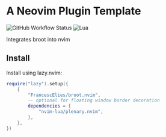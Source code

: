 # A Neovim Plugin Template

![GitHub Workflow Status](https://img.shields.io/github/actions/workflow/status/ellisonleao/nvim-plugin-template/lint-test.yml?branch=main&style=for-the-badge)
![Lua](https://img.shields.io/badge/Made%20with%20Lua-blueviolet.svg?style=for-the-badge&logo=lua)

Integrates broot into nvim

## Install
Install using lazy.nvim:

```lua
require("lazy").setup({
    {
        "FrancescElies/broot.nvim",
        -- optional for floating window border decoration
        dependencies = {
            "nvim-lua/plenary.nvim",
        },
    },
})
```

<!--
## Features and structure 

- 100% Lua
- Github actions for:
  - running tests using [plenary.nvim](https://github.com/nvim-lua/plenary.nvim) and [busted](https://olivinelabs.com/busted/)
  - check for formatting errors (Stylua)
  - vimdocs autogeneration from README.md file
  - luarocks release (LUAROCKS_API_KEY secret configuration required)
-->
